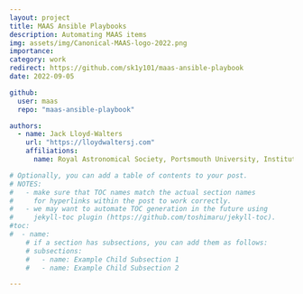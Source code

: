 ```yaml
---
layout: project
title: MAAS Ansible Playbooks
description: Automating MAAS items
img: assets/img/Canonical-MAAS-logo-2022.png
importance:
category: work
redirect: https://github.com/sk1y101/maas-ansible-playbook
date: 2022-09-05

github:
  user: maas
  repo: "maas-ansible-playbook"

authors:
  - name: Jack Lloyd-Walters
    url: "https://lloydwaltersj.com"
    affiliations:
      name: Royal Astronomical Society, Portsmouth University, Institute of Physics

# Optionally, you can add a table of contents to your post.
# NOTES:
#   - make sure that TOC names match the actual section names
#     for hyperlinks within the post to work correctly.
#   - we may want to automate TOC generation in the future using
#     jekyll-toc plugin (https://github.com/toshimaru/jekyll-toc).
#toc:
#  - name:
    # if a section has subsections, you can add them as follows:
    # subsections:
    #   - name: Example Child Subsection 1
    #   - name: Example Child Subsection 2

---
```

